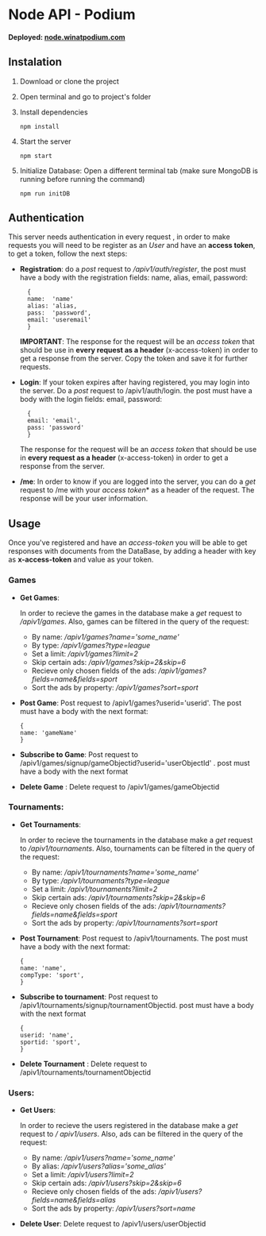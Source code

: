 # Node API - Podium
#### Deployed: [node.winatpodium.com](https://node.winatpodium.com)
## Instalation

1. Download or clone the project
2. Open terminal and go to project's folder
3. Install dependencies 

	```
	npm install
	```
	
4. Start the server
	
	```
	npm start
	```
5. Initialize Database: Open a different terminal tab (make sure MongoDB is running before running the command)

 	```
 	npm run initDB 
 	```
 	

## Authentication

This server needs authentication in every request , in order to make requests you will need to be register as an *User* and have an **access token**, to get a token, follow the next steps:
	
* **Registration**: do a *post* request to */apiv1/auth/register*, the post must have a body with the registration fields: name, alias, email, password:
	
		{ 
		name:  'name'
		alias: 'alias,
		pass:  'password',
		email: 'useremail'
		}
		  
		
	**IMPORTANT**: The response for the request will be an *access token* that should be use in 	**every request as a header** (x-access-token) in order to get a response 	from the server. Copy the token and save it for further requests.
		
		
* **Login**: If your token expires after having registered, you may login into the server. Do a *post* request to /apiv1/auth/login. the post must have a body with the login fields: email, password:
	
		{
		email: 'email',
		pass: 'password'
		}

	The response for the request will be an *access token* that should be use in **every request as a header** (x-access-token) in order to get a response from the server.
	
* **/me**: In order to know if you are logged into the server, you can do a *get* request to /me with your *access token** as a header of the request. The response will be your user information.
	

## Usage

Once you've registered and have an *access-token* you will be able to get responses with documents from the DataBase, by adding a header with key as **x-access-token** and value as your token.

### Games

* **Get Games**:

	 In order to recieve the games in the database make a *get* request to */apiv1/games*. Also, games can be filtered in the query of the request:

	* By name:  */apiv1/games?name='some_name'* 
	* By type: */apiv1/games?type=league*
	* Set a limit: */apiv1/games?limit=2*
	* Skip certain ads: */apiv1/games?skip=2&skip=6*
	* Recieve only chosen fields of the ads: */apiv1/games?fields=name&fields=sport*
	* Sort the ads by property: */apiv1/games?sort=sport*

* **Post Game**: Post request to /apiv1/games?userid='userid'. The post must have a body with the next format:
	
	```
	{
	name: 'gameName'
	}
	```

	
* **Subscribe to Game**: Post request to /apiv1/games/signup/gameObjectid?userid='userObjectId' . post must have a body with the next format

* **Delete Game** : Delete request to /apiv1/games/gameObjectid

### Tournaments:

* **Get Tournaments**:

	 In order to recieve the tournaments in the database make a *get* request to */apiv1/tournaments*. Also, tournaments can be filtered in the query of the request:

	* By name:  */apiv1/tournaments?name='some_name'* 
	* By type: */apiv1/tournaments?type=league*
	* Set a limit: */apiv1/tournaments?limit=2*
	* Skip certain ads: */apiv1/tournaments?skip=2&skip=6*
	* Recieve only chosen fields of the ads: */apiv1/tournaments?fields=name&fields=sport*
	* Sort the ads by property: */apiv1/tournaments?sort=sport*

* **Post Tournament**: Post request to /apiv1/tournaments. The post must have a body with the next format:

	```
	{
	name: 'name',
	compType: 'sport',
	}
	
	```
* **Subscribe to tournament**: Post request to /apiv1/tournaments/signup/tournamentObjectid. post must have a body with the next format
	
	```
	{
	userid: 'name',
	sportid: 'sport',
	}
	
	```
* **Delete Tournament** : Delete request to /apiv1/tournaments/tournamentObjectid
		
### Users:
* **Get Users**:

 	In order to recieve the users registered in the database make a *get* request to */	apiv1/users*. Also, ads can be filtered in the query of the request:
 	
 	* By name:  */apiv1/users?name='some_name'*
 	* By alias:  */apiv1/users?alias='some_alias'*
 	* Set a limit: */apiv1/users?limit=2*
 	* Skip certain ads: */apiv1/users?skip=2&skip=6*
 	* Recieve only chosen fields of the ads: */apiv1/users?fields=name&fields=alias*
 	* Sort the ads by property: */apiv1/users?sort=name*

* **Delete User**: Delete request to /apiv1/users/userObjectid
